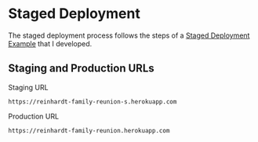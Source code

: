 # Staged Deployment

The staged deployment process follows the steps of a [Staged Deployment Example](https://github.com/KatherineMichel/staged-deployment-example) that I developed.

## Staging and Production URLs

Staging URL

    https://reinhardt-family-reunion-s.herokuapp.com

Production URL

    https://reinhardt-family-reunion.herokuapp.com



